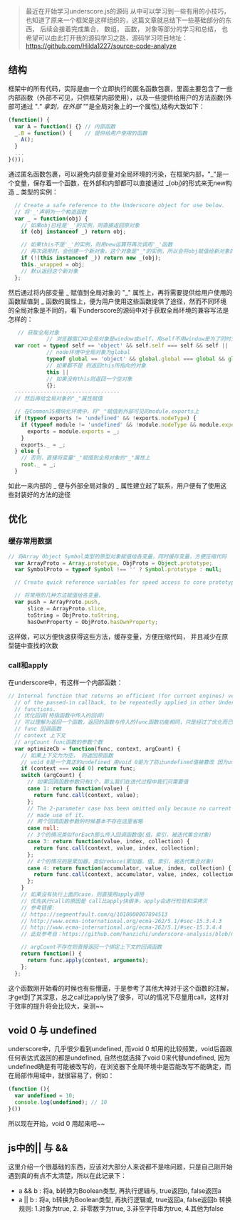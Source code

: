 >最近在开始学习underscore.js的源码 从中可以学习到一些有用的小技巧， 也知道了原来一个框架是这样组织的，这篇文章就总结下一些基础部分的东西， 后续会接着完成集合， 数组， 函数， 对象等部分的学习和总结， 也希望可以由此打开我的源码学习之路，源码学习项目地址：https://github.com/Hilda1227/source-code-analyze

## 结构
框架中的所有代码，实际是由一个立即执行的匿名函数包裹，里面主要包含了一些内部函数（外部不可见，只供框架内部使用），以及一些提供给用户的方法函数(外部可通过 "_." 拿到，在外部 "_"是全局对象上的一个属性),结构大致如下：
```javascript
(function() {
  var A = function() {} // 内部函数
  _.B = function() {    // 提供给用户使用的函数
    A();
  }  
  ...
}());
```
通过匿名函数包裹，可以避免内部变量对全局环境的污染，在框架内部，"_"是一个变量，保存着一个函数，在外部和内部都可以直接通过 _(obj)的形式来无new构造 _ 类型的实例：
```javascript
  // Create a safe reference to the Underscore object for use below.
  // 将'_'声明为一个构造函数
  var _ = function(obj) {
    // 如果obj已经是'_'的实例，则直接返回原对象
    if (obj instanceof _) return obj;

    // 如果this不是'_'的实例，则用new运算符再次调用'_'函数 
    // 再次调用时，会创建一个新对象，这个对象是"_"的实例，所以会将obj赋值给新对象的_wrapped属性
    if (!(this instanceof _)) return new _(obj);
    this._wrapped = obj;
    // 默认返回这个新对象
  };
```
 然后通过将内部变量 _ 赋值到全局对象的  "_" 属性上，再将需要提供给用户使用的函数赋值到 _ 函数的属性上，便为用户使用这些函数提供了途径，然而不同环境的全局对象是不同的，看下underscore的源码中对于获取全局环境的兼容写法是怎样的：
```javascript
   // 获取全局对象  
            // 浏览器窗口中全局对象是window或self，用self不用window是为了同时支持WebWorker，其工作线程的全局对象是self
  var root = typeof self == 'object' && self.self === self && self ||
            // node环境中全局对象为global
            typeof global == 'object' && global.global === global && global ||
            // 如果都不是 则返回this所指向的对象
            this ||
            // 如果没有this则返回一个空对象
            {};
  ---------------------------------
  // 然后再给全局对象的"_"属性赋值

  // 在CommonJS模块化环境中，将"_"赋值到外部可见的module.exports上 
  if (typeof exports != 'undefined' && !exports.nodeType) {
    if (typeof module != 'undefined' && !module.nodeType && module.exports) {
      exports = module.exports = _;
    }
    exports._ = _;
  } else {
    // 否则，直接将变量"_"赋值到全局对象的"_"属性上
    root._ = _;
  }
```
如此一来内部的 _ 便与外部全局对象的 _ 属性建立起了联系，用户便有了使用这些封装好的方法的途径
  
## 优化
### 缓存常用数据
```javascript
// 将Array Object Symbol类型的原型对象赋值给各变量，同时缓存变量，方便压缩代码
  var ArrayProto = Array.prototype, ObjProto = Object.prototype;
  var SymbolProto = typeof Symbol !== '' ? Symbol.prototype : null;

  // Create quick reference variables for speed access to core prototypes.

  // 将常用的几种方法赋值给各变量， 
  var push = ArrayProto.push,
      slice = ArrayProto.slice,
      toString = ObjProto.toString,
      hasOwnProperty = ObjProto.hasOwnProperty;
```
这样做，可以方便快速获得这些方法，缓存变量，方便压缩代码， 并且减少在原型链中查找的次数
### call和apply
在underscore中，有这样一个内部函数：
```javascript
// Internal function that returns an efficient (for current engines) version
  // of the passed-in callback, to be repeatedly applied in other Underscore
  // functions.
  // 优化回调(特指函数中传入的回调)
  // 可以理解为返回一个函数，返回的函数与传入的func函数功能相同，只是经过了优化而已 
  // func 回调函数
  // context 上下文
  // argCount func函数的参数个数 
  var optimizeCb = function(func, context, argCount) {
    // 如果上下文为为空， 则返回原函数
    // void 0是一个真正的undefined 用void 0是为了防止undefined值被篡改 因为undefined是可以被赋值改写的
    if (context === void 0) return func;
    switch (argCount) {
      // 如果回调函数参数只有1个，那么我们在迭代过程中我们只需要值
      case 1: return function(value) {
        return func.call(context, value);
      };
      // The 2-parameter case has been omitted only because no current consumers
      // made use of it.
      // 两个回调函数参数的时候基本不存在这里省略
      case null:
      // 3个的情况类似forEach那么传入回调函数值(值，索引，被迭代集合对象)
      case 3: return function(value, index, collection) {
        return func.call(context, value, index, collection);
      };
      // 4个的情况则是累加器，类似reduce(累加器，值，索引，被迭代集合对象)
      case 4: return function(accumulator, value, index, collection) {
        return func.call(context, accumulator, value, index, collection);
      };
    }
    // 如果没有执行上面的case，则直接用apply调用
    // 优先执行call的原因是 call比apply快很多，apply会进行检验和深拷贝
    // 参考链接:
    // https://segmentfault.com/q/1010000007894513
    // http://www.ecma-international.org/ecma-262/5.1/#sec-15.3.4.3
    // http://www.ecma-international.org/ecma-262/5.1/#sec-15.3.4.4
    // 此处参考自：https://github.com/hanzichi/underscore-analysis/blob/master/underscore-1.8.3.js/underscore-1.8.3-analysis.js

    // argCount不存在则直接返回一个绑定上下文的回调函数
    return function() {
      return func.apply(context, arguments);
    };
  };
  ```
  这个函数刚开始看的时候也有些懵逼，于是参考了其他大神对于这个函数的注解， 才get到了其深意，总之call比apply快了很多，可以的情况下尽量用call，这样对于效率的提升将会比较大，亲测~~  

  ## void 0 与 undefined 
  underscore中，几乎很少看到undefined, 而void 0 却用的比较频繁，void后面跟任何表达式返回的都是undefined, 自然也就选择了void 0来代替undefined, 因为undefined确是有可能被改写的，在浏览器下全局环境中是否能改写不能确定，而在局部作用域中，就很容易了，例如：
  ```javascript
  (function (){
    var undefined = 10;
    console.log(undefined); // 10
  }())
```
所以现在开始，void 0 用起来吧~~

## js中的|| 与 &&
这里介绍一个很基础的东西，应该对大部分人来说都不是啥问题，只是自己刚开始遇到真的有点不太清楚，所以在此记录下：  

* a && b : 将a, b转换为Boolean类型, 再执行逻辑与, true返回b, false返回a
* a || b : 将a, b转换为Boolean类型, 再执行逻辑或, true返回a, false返回b
转换规则: 1.对象为true, 2. 非零数字为true, 3.非空字符串为true, 4.其他为false



